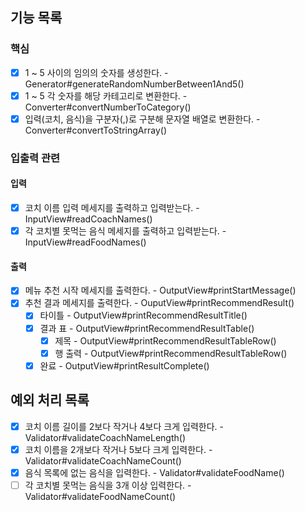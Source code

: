 ## 기능 목록

### 핵심

- [x] 1 ~ 5 사이의 임의의 숫자를 생성한다. - Generator#generateRandomNumberBetween1And5()
- [x] 1 ~ 5 각 숫자를 해당 카테고리로 변환한다. - Converter#convertNumberToCategory()
- [x] 입력(코치, 음식)을 구분자(,)로 구분해 문자열 배열로 변환한다. - Converter#convertToStringArray()

### 입출력 관련

#### 입력

- [x] 코치 이름 입력 메세지를 출력하고 입력받는다. - InputView#readCoachNames()
- [x] 각 코치별 못먹는 음식 메세지를 출력하고 입력받는다. - InputView#readFoodNames()

#### 출력

- [x] 메뉴 추천 시작 메세지를 출력한다. - OutputView#printStartMessage()
- [x] 추천 결과 메세지를 출력한다. - OuputView#printRecommendResult()
  - [x] 타이틀 - OutputView#printRecommendResultTitle()
  - [x] 결과 표 - OutputView#printRecommendResultTable()
    - [x] 제목 - OutputView#printRecommendResultTableRow()
    - [x] 행 출력 - OutputView#printRecommendResultTableRow()
  - [x] 완료 - OutputView#printResultComplete()

## 예외 처리 목록

- [x] 코치 이름 길이를 2보다 작거나 4보다 크게 입력한다. - Validator#validateCoachNameLength()
- [x] 코치 이름을 2개보다 작거나 5보다 크게 입력한다. - Validator#validateCoachNameCount()
- [x] 음식 목록에 없는 음식을 입력한다. - Validator#validateFoodName()
- [ ] 각 코치별 못먹는 음식을 3개 이상 입력한다. - Validator#validateFoodNameCount()

